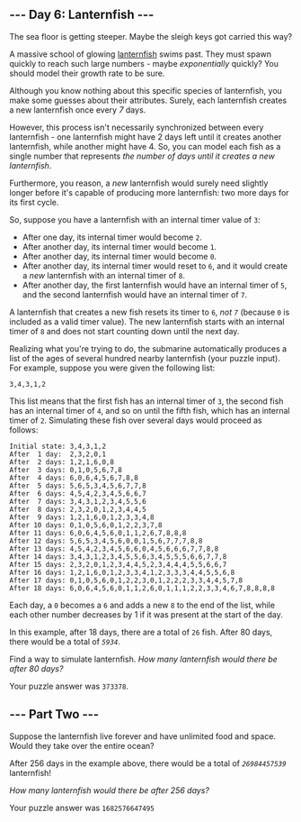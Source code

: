 <article class="day-desc"><h2>--- Day 6: Lanternfish ---</h2><p>The sea floor is getting steeper. Maybe the sleigh keys got carried this way?</p>
<p>A massive school of glowing <a href="https://en.wikipedia.org/wiki/Lanternfish" target="_blank">lanternfish</a> swims past. They must spawn quickly to reach such large numbers - maybe <em>exponentially</em> quickly? You should model their growth rate to be sure.</p>
<p>Although you know nothing about this specific species of lanternfish, you make some guesses about their attributes. Surely, <span title="I heard you like lanternfish.">each lanternfish creates a new lanternfish</span> once every <em>7</em> days.</p>
<p>However, this process isn't necessarily synchronized between every lanternfish - one lanternfish might have 2 days left until it creates another lanternfish, while another might have 4. So, you can model each fish as a single number that represents <em>the number of days until it creates a new lanternfish</em>.</p>
<p>Furthermore, you reason, a <em>new</em> lanternfish would surely need slightly longer before it's capable of producing more lanternfish: two more days for its first cycle.</p>
<p>So, suppose you have a lanternfish with an internal timer value of <code>3</code>:</p>
<ul>
<li>After one day, its internal timer would become <code>2</code>.</li>
<li>After another day, its internal timer would become <code>1</code>.</li>
<li>After another day, its internal timer would become <code>0</code>.</li>
<li>After another day, its internal timer would reset to <code>6</code>, and it would create a <em>new</em> lanternfish with an internal timer of <code>8</code>.</li>
<li>After another day, the first lanternfish would have an internal timer of <code>5</code>, and the second lanternfish would have an internal timer of <code>7</code>.</li>
</ul>
<p>A lanternfish that creates a new fish resets its timer to <code>6</code>, <em>not <code>7</code></em> (because <code>0</code> is included as a valid timer value). The new lanternfish starts with an internal timer of <code>8</code> and does not start counting down until the next day.</p>
<p>Realizing what you're trying to do, the submarine automatically produces a list of the ages of several hundred nearby lanternfish (your puzzle input). For example, suppose you were given the following list:</p>
<pre><code>3,4,3,1,2</code></pre>
<p>This list means that the first fish has an internal timer of <code>3</code>, the second fish has an internal timer of <code>4</code>, and so on until the fifth fish, which has an internal timer of <code>2</code>. Simulating these fish over several days would proceed as follows:</p>
<pre><code>Initial state: 3,4,3,1,2
After  1 day:  2,3,2,0,1
After  2 days: 1,2,1,6,0,8
After  3 days: 0,1,0,5,6,7,8
After  4 days: 6,0,6,4,5,6,7,8,8
After  5 days: 5,6,5,3,4,5,6,7,7,8
After  6 days: 4,5,4,2,3,4,5,6,6,7
After  7 days: 3,4,3,1,2,3,4,5,5,6
After  8 days: 2,3,2,0,1,2,3,4,4,5
After  9 days: 1,2,1,6,0,1,2,3,3,4,8
After 10 days: 0,1,0,5,6,0,1,2,2,3,7,8
After 11 days: 6,0,6,4,5,6,0,1,1,2,6,7,8,8,8
After 12 days: 5,6,5,3,4,5,6,0,0,1,5,6,7,7,7,8,8
After 13 days: 4,5,4,2,3,4,5,6,6,0,4,5,6,6,6,7,7,8,8
After 14 days: 3,4,3,1,2,3,4,5,5,6,3,4,5,5,5,6,6,7,7,8
After 15 days: 2,3,2,0,1,2,3,4,4,5,2,3,4,4,4,5,5,6,6,7
After 16 days: 1,2,1,6,0,1,2,3,3,4,1,2,3,3,3,4,4,5,5,6,8
After 17 days: 0,1,0,5,6,0,1,2,2,3,0,1,2,2,2,3,3,4,4,5,7,8
After 18 days: 6,0,6,4,5,6,0,1,1,2,6,0,1,1,1,2,2,3,3,4,6,7,8,8,8,8
</code></pre>
<p>Each day, a <code>0</code> becomes a <code>6</code> and adds a new <code>8</code> to the end of the list, while each other number decreases by 1 if it was present at the start of the day.</p>
<p>In this example, after 18 days, there are a total of <code>26</code> fish. After 80 days, there would be a total of <code><em>5934</em></code>.</p>
<p>Find a way to simulate lanternfish. <em>How many lanternfish would there be after 80 days?</em></p>
</article>
<p>Your puzzle answer was <code>373378</code>.</p><article class="day-desc"><h2 id="part2">--- Part Two ---</h2><p>Suppose the lanternfish live forever and have unlimited food and space. Would they take over the entire ocean?</p>
<p>After 256 days in the example above, there would be a total of <code><em>26984457539</em></code> lanternfish!</p>
<p><em>How many lanternfish would there be after 256 days?</em></p>
</article>
<p>Your puzzle answer was <code>1682576647495</code>